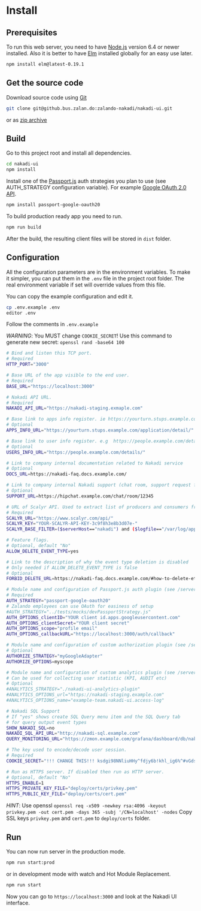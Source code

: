 # Install

## Prerequisites
To run this web server, you need to have [Node.js](https://nodejs.org/) version 6.4 or newer
installed.
Also it is better to have [Elm](http://elm-lang.org/) installed globally for an easy use later.

```bash
npm install elm@latest-0.19.1
```

## Get the source code

Download source code using [Git](https://git-scm.com/)

```bash
git clone git@github.bus.zalan.do:zalando-nakadi/nakadi-ui.git
```

or as [zip archive](https://github.com/zalando-nakadi/nakadi-ui/archive/master.zip)


## Build

Go to this project root and install all dependencies.

```bash
cd nakadi-ui
npm install
```

Install one of the [Passport.js](http://passportjs.org/) auth strategies you plan to use
(see AUTH_STRATEGY configuration variable).
For example [Google OAuth 2.0 API](https://github.com/jaredhanson/passport-google-oauth2).

```bash
npm install passport-google-oauth20
```

To build production ready app you need to run.

```bash
npm run build
```

After the build, the resulting client files will be stored in `dist` folder.


## Configuration
All the configuration parameters are in the environment variables.
To make it simpler, you can put them in the `.env` file in the project root folder.
The real environment variable if set will override values from this file.

You can copy the example configuration and edit it.

```bash
cp .env.example .env
editor .env
```

Follow the comments in `.env.example`

*WARNING*: You MUST change `COOKIE_SECRET`! Use this command to generate new secret: `openssl rand -base64 100`

```bash
# Bind and listen this TCP port.
# Required
HTTP_PORT="3000"

# Base URL of the app visible to the end user.
# Required
BASE_URL="https://localhost:3000"

# Nakadi API URL.
# Required
NAKADI_API_URL="https://nakadi-staging.exmaple.com"

# Base link to apps info register. ie https://yourturn.stups.example.com/application/detail/{some_app_name}
# Optional
APPS_INFO_URL="https://yourturn.stups.example.com/application/detail/"

# Base link to user info register. e.g  https://people.example.com/details/{uid}
# Optional
USERS_INFO_URL="https://people.example.com/details/"

# Link to company internal documentation related to Nakadi service
# Optional
DOCS_URL=https://nakadi-faq.docs.example.com/

# Link to company internal Nakadi support (chat room, support request form etc.)
# Optional
SUPPORT_URL=https://hipchat.example.com/chat/room/12345

# URL of Scalyr API. Used to extract list of producers and consumers from the access logs
# Required
SCALYR_URL="https://www.scalyr.com/api/"
SCALYR_KEY="YOUR-SCALYR-API-KEY-3c9f8h3e8b3d07e-"
SCALYR_BASE_FILTER=($serverHost=="nakadi") and ($logfile=="/var/log/application.log") and

# Feature flags.
# Optional, default "No"
ALLOW_DELETE_EVENT_TYPE=yes

# Link to the description of why the event type deletion is disabled
# Only needed if ALLOW_DELETE_EVENT_TYPE is false
# Optional
FORBID_DELETE_URL=https://nakadi-faq.docs.example.com/#how-to-delete-et

# Module name and configuration of Passport.js auth plugin (see /server/auth.js).
# Required
AUTH_STRATEGY="passport-google-oauth20"
# Zalando employees can use OAuth for easiness of setup
#AUTH_STRATEGY="../tests/mocks/devPassportStrategy.js"
AUTH_OPTIONS_clientID="YOUR client id.apps.googleusercontent.com"
AUTH_OPTIONS_clientSecret="YOUR client secret"
AUTH_OPTIONS_scope="profile email"
AUTH_OPTIONS_callbackURL="https://localhost:3000/auth/callback"

# Module name and configuration of custom authorization plugin (see /server/nakadiApi.js).
# Optional
AUTHORIZE_STRATEGY="myGoogleAdapter"
AUTHORIZE_OPTIONS=myscope

# Module name and configuration of custom analytics plugin (see /server/App.js#analytics)
# Can be used for collecting user statistic (KPI, AUDIT etc)
# Optional
#ANALYTICS_STRATEGY="./nakadi-ui-analytics-plugin"
#ANALYTICS_OPTIONS_url="https://nakadi-staging.example.com"
#ANALYTICS_OPTIONS_name="example-team.nakadi-ui.access-log"

# Nakadi SQL Support
# If "yes" shows create SQL Query menu item and the SQL Query tab
# for query output event types
SHOW_NAKADI_SQL=no
NAKADI_SQL_API_URL="http://nakadi-sql.example.com"
QUERY_MONITORING_URL="https://zmon.example.com/grafana/dashboard/db/nakadi-et/?var-stack=live&var-$queryId={query}"

# The key used to encode/decode user session.
# Required
COOKIE_SECRET="!!! CHANGE THIS!!! ksdgi98NNliuHHy^fdjy6b!khl_ig6%^#vGdsljhgl Bfdes&8yh3e"

# Run as HTTPS server. If disabled then run as HTTP server.
# Optional, default "No"
HTTPS_ENABLE=1
HTTPS_PRIVATE_KEY_FILE="deploy/certs/privkey.pem"
HTTPS_PUBLIC_KEY_FILE="deploy/certs/cert.pem"
```

*HINT*: Use openssl `openssl req -x509 -newkey rsa:4096 -keyout privkey.pem -out cert.pem -days 365 -subj '/CN=localhost' -nodes`
Copy SSL keys `privkey.pem` and `cert.pem` to `deploy/certs` folder.

## Run
You can now run server in the production mode.

```bash
npm run start:prod
```

or in development mode with watch and Hot Module Replacement.

```bash
npm run start
```

Now you can go to `https://localhost:3000` and look at the Nakadi UI interface.
